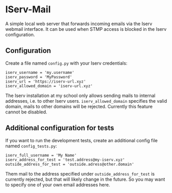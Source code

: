 #  IServ-Mail

A simple local web server that forwards incoming emails via the Iserv webmail interface. It can be used when STMP access is blocked in the Iserv configuration.

## Configuration
Create a file named `config.py` with your Iserv credentials:
```
iserv_username = 'my.username'
iserv_password = 'MyPassword'
iserv_url = 'https://iserv-url.xyz'
iserv_allowed_domain = 'iserv-url.xyz'
``` 

The Iserv installation at my school only allows sending mails to internal addresses, i.e. to other Iserv users. `iserv_allowed_domain` specifies the valid domain, mails to other domains will be rejected. Currently this feature cannot be disabled.

## Additional configuration for tests
If you want to run the development tests, create an additional config file named `config_tests.py`:
```
iserv_full_username = 'My Name'
iserv_address_for_test = 'test.address@my-iserv.xyz'
outside_address_for_test = 'outside.adress@other.domain'
```
Them mail to the address specified under `outside_address_for_test`  is currently rejected, but that will likely change in the future. So you may want to specify one of your own email addresses here.